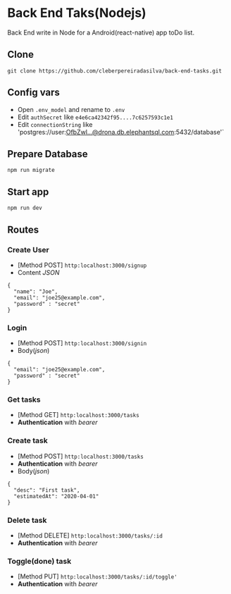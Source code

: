 # Back End Taks(Nodejs)
Back End write in Node for a Android(react-native) app toDo list.

## Clone
`git clone https://github.com/cleberpereiradasilva/back-end-tasks.git`

## Config vars
* Open `.env_model` and rename to `.env`
* Edit `authSecret` like `e4e6ca42342f95....7c6257593c1e1`
* Edit `connectionString` like 'postgres://user:OfbZwl...@drona.db.elephantsql.com:5432/database'`

## Prepare Database
`npm run migrate`

## Start app
`npm run dev`

## Routes

### Create User
* [Method POST] `http:localhost:3000/signup`
* Content *JSON*
```
{	
  "name": "Joe",
  "email": "joe25@example.com",
  "password" : "secret"
}
```
### Login
* [Method POST] `http:localhost:3000/signin`
* Body(*json*)
```
{	  
  "email": "joe25@example.com",
  "password" : "secret"
}
```

### Get tasks
* [Method GET] `http:localhost:3000/tasks`
* **Authentication** with *bearer*


### Create task
* [Method POST] `http:localhost:3000/tasks`
* **Authentication** with *bearer*
* Body(*json*)
```
{
  "desc": "First task",
  "estimatedAt": "2020-04-01"
}
```


### Delete task
* [Method DELETE] `http:localhost:3000/tasks/:id`
* **Authentication** with *bearer*

### Toggle(done) task
* [Method PUT] `http:localhost:3000/tasks/:id/toggle'`
* **Authentication** with *bearer*



